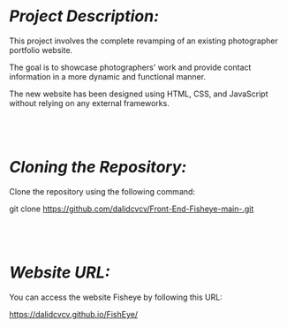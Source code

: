 # *Project Description:*

This project involves the complete revamping of an existing photographer portfolio website. 

The goal is to showcase photographers' work and provide contact information in a more dynamic and functional manner.

The new website has been designed using HTML, CSS, and JavaScript without relying on any external frameworks.
<br>
<br>
<br>
<br>
# *Cloning the Repository:*

Clone the repository using the following command:

git clone https://github.com/dalidcvcv/Front-End-Fisheye-main-.git
<br>
<br>
<br>
<br>
# *Website URL:*

You can access the website Fisheye by following this URL:

https://dalidcvcv.github.io/FishEye/
